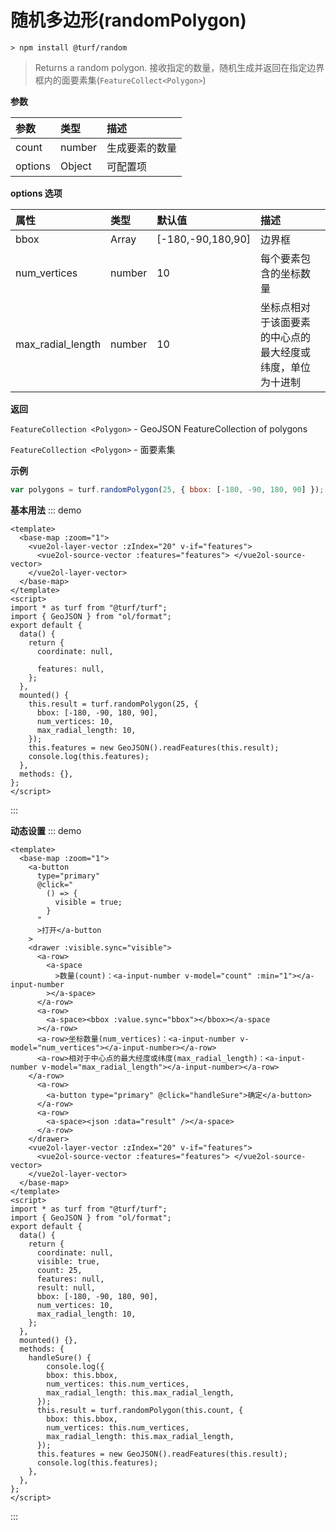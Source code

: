 # 随机多边形(randomPolygon)

```
> npm install @turf/random
```

> Returns a random polygon.
> 接收指定的数量，随机生成并返回在指定边界框内的面要素集(`FeatureCollect<Polygon>`)

**参数**

| 参数    | 类型   | 描述           |
| :------ | :----- | :------------- |
| count   | number | 生成要素的数量 |
| options | Object | 可配置项       |

**options 选项**

| 属性              | 类型   | 默认值            | 描述                                                       |
| :---------------- | :----- | :---------------- | :--------------------------------------------------------- |
| bbox              | Array  | [-180,-90,180,90] | 边界框                                                     |
| num_vertices      | number | 10                | 每个要素包含的坐标数量                                     |
| max_radial_length | number | 10                | 坐标点相对于该面要素的中心点的最大经度或纬度，单位为十进制 |

**返回**

`FeatureCollection <Polygon>` - GeoJSON FeatureCollection of polygons

`FeatureCollection <Polygon>` - 面要素集

**示例**

```js
var polygons = turf.randomPolygon(25, { bbox: [-180, -90, 180, 90] }); // 25个面要素集合
```

**基本用法**
::: demo

```vue
<template>
  <base-map :zoom="1">
    <vue2ol-layer-vector :zIndex="20" v-if="features">
      <vue2ol-source-vector :features="features"> </vue2ol-source-vector>
    </vue2ol-layer-vector>
  </base-map>
</template>
<script>
import * as turf from "@turf/turf";
import { GeoJSON } from "ol/format";
export default {
  data() {
    return {
      coordinate: null,

      features: null,
    };
  },
  mounted() {
    this.result = turf.randomPolygon(25, {
      bbox: [-180, -90, 180, 90],
      num_vertices: 10,
      max_radial_length: 10,
    });
    this.features = new GeoJSON().readFeatures(this.result);
    console.log(this.features);
  },
  methods: {},
};
</script>
```

:::

**动态设置**
::: demo

```vue
<template>
  <base-map :zoom="1">
    <a-button
      type="primary"
      @click="
        () => {
          visible = true;
        }
      "
      >打开</a-button
    >
    <drawer :visible.sync="visible">
      <a-row>
        <a-space
          >数量(count)：<a-input-number v-model="count" :min="1"></a-input-number
        ></a-space>
      </a-row>
      <a-row>
        <a-space><bbox :value.sync="bbox"></bbox></a-space
      ></a-row>
      <a-row>坐标数量(num_vertices)：<a-input-number v-model="num_vertices"></a-input-number></a-row>
      <a-row>相对于中心点的最大经度或纬度(max_radial_length)：<a-input-number v-model="max_radial_length"></a-input-number></a-row>
    </a-row>
      <a-row>
        <a-button type="primary" @click="handleSure">确定</a-button>
      </a-row>
      <a-row>
        <a-space><json :data="result" /></a-space>
      </a-row>
    </drawer>
    <vue2ol-layer-vector :zIndex="20" v-if="features">
      <vue2ol-source-vector :features="features"> </vue2ol-source-vector>
    </vue2ol-layer-vector>
  </base-map>
</template>
<script>
import * as turf from "@turf/turf";
import { GeoJSON } from "ol/format";
export default {
  data() {
    return {
      coordinate: null,
      visible: true,
      count: 25,
      features: null,
      result: null,
      bbox: [-180, -90, 180, 90],
      num_vertices: 10,
      max_radial_length: 10,
    };
  },
  mounted() {},
  methods: {
    handleSure() {
        console.log({
        bbox: this.bbox,
        num_vertices: this.num_vertices,
        max_radial_length: this.max_radial_length,
      });
      this.result = turf.randomPolygon(this.count, {
        bbox: this.bbox,
        num_vertices: this.num_vertices,
        max_radial_length: this.max_radial_length,
      });
      this.features = new GeoJSON().readFeatures(this.result);
      console.log(this.features);
    },
  },
};
</script>
```

:::
